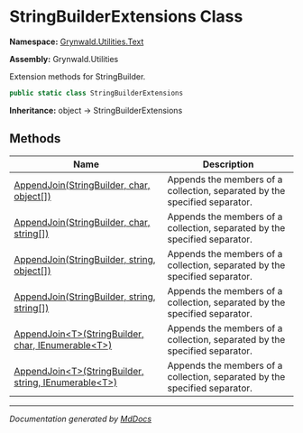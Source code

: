 # StringBuilderExtensions Class

**Namespace:** [Grynwald.Utilities.Text](../Namespace.md)

**Assembly:** Grynwald.Utilities

Extension methods for StringBuilder.

```csharp
public static class StringBuilderExtensions
```

**Inheritance:** object → StringBuilderExtensions

## Methods

| Name                                                                                                                           | Description                                                                |
| ------------------------------------------------------------------------------------------------------------------------------ | -------------------------------------------------------------------------- |
| [AppendJoin(StringBuilder, char, object\[\])](Methods/AppendJoin.md#appendjoinstringbuilder-char-object)                       | Appends the members of a collection, separated by the specified separator. |
| [AppendJoin(StringBuilder, char, string\[\])](Methods/AppendJoin.md#appendjoinstringbuilder-char-string)                       | Appends the members of a collection, separated by the specified separator. |
| [AppendJoin(StringBuilder, string, object\[\])](Methods/AppendJoin.md#appendjoinstringbuilder-string-object)                   | Appends the members of a collection, separated by the specified separator. |
| [AppendJoin(StringBuilder, string, string\[\])](Methods/AppendJoin.md#appendjoinstringbuilder-string-string)                   | Appends the members of a collection, separated by the specified separator. |
| [AppendJoin\<T\>(StringBuilder, char, IEnumerable\<T\>)](Methods/AppendJoin.md#appendjointstringbuilder-char-ienumerablet)     | Appends the members of a collection, separated by the specified separator. |
| [AppendJoin\<T\>(StringBuilder, string, IEnumerable\<T\>)](Methods/AppendJoin.md#appendjointstringbuilder-string-ienumerablet) | Appends the members of a collection, separated by the specified separator. |
___

*Documentation generated by [MdDocs](https://github.com/ap0llo/mddocs)*
